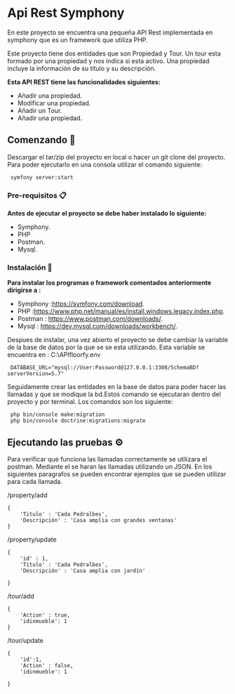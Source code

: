 # Api Rest Symphony

En este proyecto se encuentra una pequeña API Rest implementada en symphony que es un framework que utiliza PHP.

Este proyecto tiene dos entidades que son Propiedad y Tour. Un tour esta formado por una propiedad y nos indica si esta activo. Una propiedad incluye la información de su título y su descripción.
    
**Esta API REST tiene las funcionalidades siguientes:**

  - Añadir una propiedad. 
  - Modificar una propiedad.
  - Añadir un Tour.
  - Añadir una propiedad.

## Comenzando 🚀

Descargar el tar/zip del proyecto en local o hacer un git clone del proyecto.
Para poder ejecutarlo en una consola utilizar el comando siguiente:

```
 symfony server:start
```

### Pre-requisitos 📋

**Antes de ejecutar el proyecto se debe haber instalado lo siguiente:**

  - Symphony.
  - PHP
  - Postman.
  - Mysql.


### Instalación 🔧


**Para instalar los programas o framework comentados anteriormente dirigirse a :**

  - Symphony :https://symfony.com/download.
  - PHP :https://www.php.net/manual/es/install.windows.legacy.index.php.
  - Postman : https://www.postman.com/downloads/.
  - Mysql : https://dev.mysql.com/downloads/workbench/.




Despues de instalar, una vez abierto el proyecto se debe cambiar la variable de la base de datos por la que se se esta utilizando.
Esta variable se encuentra en :  C:\APIfloorfy\.env

```
 DATABASE_URL="mysql://User:Password@127.0.0.1:3308/SchemaBD?serverVersion=5.7"

```

Seguidamente crear las entidades en la base de datos para poder hacer las llamadas y que se modique la bd.Estos comando se ejecutaran dentro del proyecto y por terminal. Los comandos son los siguiente:

```
 php bin/console make:migration
 php bin/console doctrine:migrations:migrate

```

## Ejecutando las pruebas ⚙️

Para verificar que funciona las llamadas correctamente se utilizara el postman. Mediante el se haran las llamadas utilizando un JSON. En los siguientes paragrafos se pueden encontrar ejemplos que se pueden utilizar para cada llamada.

/property/add

```
{
    'Titulo' : 'Cada Pedralbes',
    'Descripción' : 'Casa amplia con grandes ventanas'
}

```

/property/update

```
{
    'id' : 1,
    'Titulo' : 'Cada Pedralbes',
    'Descripción' : 'Casa amplia con jardín'
    
}

```

/tour/add

```
{
    'Action' : true,
    'idinmueble': 1
}

```

/tour/update

```
{
    'id':1,
    'Action' : false,
    'idinmueble': 1
    
}

```



